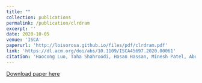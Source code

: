 ```yaml
---
title: ""
collection: publications
permalink: /publication/clrdram
excerpt: ''
date: 2020-10-05
venue: 'ISCA'
paperurl: 'http://loisorosa.github.io/files/pdf/clrdram.pdf'
link: 'https://dl.acm.org/doi/abs/10.1109/ISCA45697.2020.00061'
citation: 'Haocong Luo, Taha Shahroodi, Hasan Hassan, Minesh Patel, Abdullah Giray Yaglikci, <u>Lois Orosa</u>, Jisung Park, and Onur Mutlu. <b>"CLR-DRAM: A Low-Cost DRAM Architecture Enabling Dynamic Capacity-Latency Trade-Off."</b> In 47th International Symposium on Computer Architecture (ISCA), 2020'
---
```

[Download paper here](http://loisorosa.github.io/files/pdf/clrdram.pdf)

